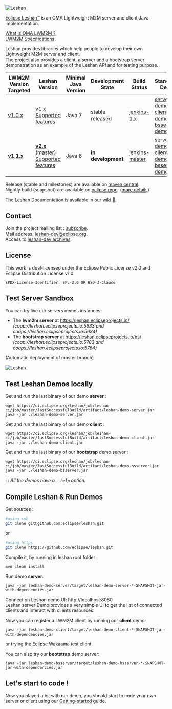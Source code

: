 ![Leshan](https://eclipse.org/leshan/img/multicolor-leshan.png)

[Eclipse Leshan™](https://eclipse.org/leshan) is an OMA Lightweight M2M server and client Java implementation.

[What is OMA LWM2M ?](https://omaspecworks.org/what-is-oma-specworks/iot/lightweight-m2m-lwm2m/)  
[LWM2M Specifications](https://github.com/eclipse/leshan/wiki/Lightweight-M2M-Specification).  

Leshan provides libraries which help people to develop their own Lightweight M2M server and client.  
The project also provides a client, a server and a bootstrap server demonstration as an example of the Leshan API and for testing purpose.

| LWM2M Version <br> Targeted | Leshan  <br> Version | Minimal <br> Java Version | Development <br> State |  Build Status	|  Standalone <br> Demos |
| - | - | - | - | - | - |
| [v1.0.x](https://github.com/eclipse/leshan/wiki/Lightweight-M2M-Specification#lightweight-m2m-v10x) | [v1.x](https://github.com/eclipse/leshan/tree/1.x) <br/> [Supported features](https://github.com/eclipse/leshan/wiki/LWM2M-Supported-features) | Java 7 | stable released | [jenkins-1.x](https://ci.eclipse.org/leshan/job/leshan-ci/job/1.x/) | [server-demo](https://ci.eclipse.org/leshan/job/leshan-ci/job/1.x/lastSuccessfulBuild/artifact/leshan-demo-server.jar)<br/> [client-demo](https://ci.eclipse.org/leshan/job/leshan-ci/job/1.x/lastSuccessfulBuild/artifact/leshan-demo-client.jar) <br/> [bsserver-demo](https://ci.eclipse.org/leshan/job/leshan-ci/job/1.x/lastSuccessfulBuild/artifact/leshan-demo-bsserver.jar) |
| [**v1.1.x**](https://github.com/eclipse/leshan/wiki/Lightweight-M2M-Specification#lightweight-m2m-v11x)| [**v2.x** (master)](https://github.com/eclipse/leshan/tree/master) <br/> [Supported features](https://github.com/eclipse/leshan/wiki/LWM2M-1.1-supported-features) | Java 8 | **in development**  |[jenkins-master](https://ci.eclipse.org/leshan/job/leshan-ci/job/master/)     | [server-demo](https://ci.eclipse.org/leshan/job/leshan-ci/job/master/lastSuccessfulBuild/artifact/leshan-demo-server.jar)<br/> [client-demo](https://ci.eclipse.org/leshan/job/leshan-ci/job/master/lastSuccessfulBuild/artifact/leshan-demo-client.jar) <br/> [bsserver-demo](https://ci.eclipse.org/leshan/job/leshan-ci/job/master/lastSuccessfulBuild/artifact/leshan-demo-bsserver.jar)  |


Release (stable and milestones) are available on [maven central](https://search.maven.org/search?q=org.eclipse.leshan).  
Nightly build (snapshot) are available on [eclipse repo](https://repo.eclipse.org/#view-repositories;leshan-snapshots~browsestorage). ([more details](https://github.com/eclipse/leshan/pull/885))

The Leshan Documentation  is available in our [wiki :blue_book:](https://github.com/eclipse/leshan/wiki).

Contact
-------

Join the project mailing list : [subscribe](https://dev.eclipse.org/mailman/listinfo/leshan-dev).  
Mail address: leshan-dev@eclipse.org.  
Access to [leshan-dev archives](https://dev.eclipse.org/mhonarc/lists/leshan-dev/).  

License
-------

This work is dual-licensed under the Eclipse Public License v2.0 and Eclipse Distribution License v1.0

`SPDX-License-Identifier: EPL-2.0 OR BSD-3-Clause`

Test Server Sandbox
------------

You can try live our servers demos instances:

* The **lwm2m server** at https://leshan.eclipseprojects.io/  
   _(coap://leshan.eclipseprojects.io:5683  and coaps://leshan.eclipseprojects.io:5684)_  
* The **bootstrap server** at https://leshan.eclipseprojects.io/bs/  
   _(coap://leshan.eclipseprojects.io:5783  and coaps://leshan.eclipseprojects.io:5784)_  

(Automatic deployment of master branch)

![Leshan](https://www.eclipse.org/leshan/img/capture_for_github-v2.png)

Test Leshan Demos locally
-----------------------
Get and run the last binary of our demo **server** :
```
wget https://ci.eclipse.org/leshan/job/leshan-ci/job/master/lastSuccessfulBuild/artifact/leshan-demo-server.jar
java -jar ./leshan-demo-server.jar
```
Get and run the last binary of our demo **client** :
```
wget https://ci.eclipse.org/leshan/job/leshan-ci/job/master/lastSuccessfulBuild/artifact/leshan-demo-client.jar
java -jar ./leshan-demo-client.jar
```
Get and run the last binary of our **bootstrap** demo server :
```
wget https://ci.eclipse.org/leshan/job/leshan-ci/job/master/lastSuccessfulBuild/artifact/leshan-demo-bsserver.jar
java -jar ./leshan-demo-bsserver.jar
```
:information_source: : _All the demos have a `--help` option._

Compile Leshan & Run Demos
-------------
Get sources :
```bash
#using ssh
git clone git@github.com:eclipse/leshan.git
```
or
```bash
#using https
git clone https://github.com/eclipse/leshan.git

```

Compile it, by running in leshan root folder :

```
mvn clean install
```

Run demo **server**:
```
java -jar leshan-demo-server/target/leshan-demo-server-*-SNAPSHOT-jar-with-dependencies.jar 
```

Connect on Leshan demo UI: http://localhost:8080  
Leshan server Demo provides a very simple UI to get the list of connected clients and interact with clients resources.

Now you can register a LWM2M client by running our **client** demo:
```
java -jar leshan-demo-client/target/leshan-demo-client-*-SNAPSHOT-jar-with-dependencies.jar 
```
or trying the [Eclipse Wakaama](http://eclipse.org/wakaama) test client.

You can also try our **bootstrap** demo server:
```
java -jar leshan-demo-bsserver/target/leshan-demo-bsserver-*-SNAPSHOT-jar-with-dependencies.jar 
```

Let's start to code !
---------------------
Now you played a bit with our demo, you should start to code your own server or client using our [Getting-started](https://github.com/eclipse/leshan/wiki/Getting-started) guide.
